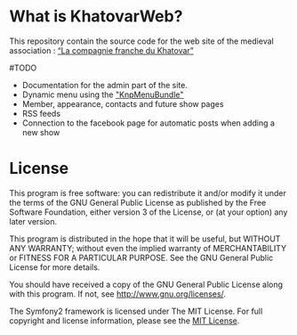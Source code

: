 # What is KhatovarWeb?

This repository contain the source code for the web site of the medieval association : [“La compagnie franche du Khatovar”](http://www.compagniefranchedukhatovar.fr/)

#TODO

* Documentation for the admin part of the site.
* Dynamic menu using the ["KnpMenuBundle"](http://knpbundles.com/KnpLabs/KnpMenuBundle)
* Member, appearance, contacts and future show pages
* RSS feeds
* Connection to the facebook page for automatic posts when adding a new show

# License

This program is free software: you can redistribute it and/or modify it under the terms of the GNU General Public License as published by the Free Software Foundation, either version 3 of the License, or (at your option) any later version.

This program is distributed in the hope that it will be useful, but WITHOUT ANY WARRANTY; without even the implied warranty of MERCHANTABILITY or FITNESS FOR A PARTICULAR PURPOSE.  See the GNU General Public License for more details.

You should have received a copy of the GNU General Public License along with this program.  If not, see <http://www.gnu.org/licenses/>.

The Symfony2 framework is licensed under The MIT License. For full copyright and license information, please see the [MIT License](http://www.opensource.org/licenses/mit-license.php).
